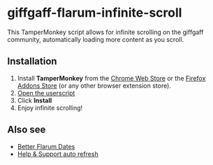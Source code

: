 # giffgaff-flarum-infinite-scroll

This TamperMonkey script allows for infinite scrolling on the giffgaff community, automatically loading more content as you scroll.

## Installation

1. Install **TamperMonkey** from the [Chrome Web Store](https://chrome.google.com/webstore/detail/tampermonkey/dhdgffkkebhmkfjojejmpbldmpobfkfo?hl=en) or the [Firefox Addons Store](https://addons.mozilla.org/en-GB/firefox/addon/tampermonkey/) (or any other browser extension store).
2. [Open the userscript](https://github.com/davwheat/giffgaff-flarum-infinite-scroll/raw/master/flarum-infinite-scroll.user.js)
3. Click **Install**
4. Enjoy infinite scrolling!

## Also see

* [Better Flarum Dates](https://github.com/davwheat/giffgaff-flarum-better-post-dates#readme)
* [Help & Support auto refresh](https://github.com/davwheat/giffgaff-flarum-auto-refresh#readme)
